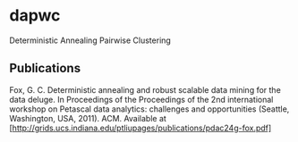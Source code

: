 dapwc
=====

Deterministic Annealing Pairwise Clustering

Publications
-----
Fox, G. C. Deterministic annealing and robust scalable data mining for the
data deluge. In Proceedings of the Proceedings of the 2nd international
workshop on Petascal data analytics: challenges and opportunities (Seattle,
Washington, USA, 2011). ACM. Available at [http://grids.ucs.indiana.edu/ptliupages/publications/pdac24g-fox.pdf]

